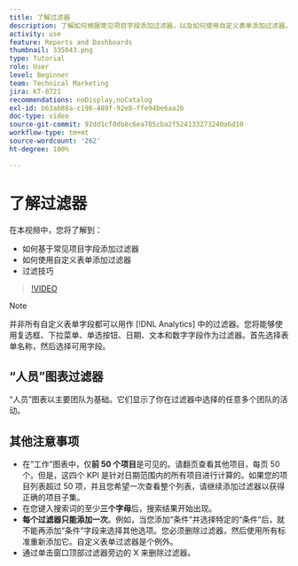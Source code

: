 ```yaml
---
title: 了解过滤器
description: 了解如何根据常见项目字段添加过滤器，以及如何使用自定义表单添加过滤器，全部尽在 [!UICONTROL Enhanced analytics]。
activity: use
feature: Reports and Dashboards
thumbnail: 335043.png
type: Tutorial
role: User
level: Beginner
team: Technical Marketing
jira: KT-8721
recommendations: noDisplay,noCatalog
exl-id: b63ab88a-c196-489f-92e8-ffe94be6aa2b
doc-type: video
source-git-commit: 92dd1cf0db8c6ea785cba2f524133273240a6d10
workflow-type: tm+mt
source-wordcount: '262'
ht-degree: 100%

---
```


# 了解过滤器

在本视频中，您将了解到：

* 如何基于常见项目字段添加过滤器
* 如何使用自定义表单添加过滤器
* 过滤技巧

>[!VIDEO](https://video.tv.adobe.com/v/335043/?quality=12&learn=on)

>[!NOTE]
>
>并非所有自定义表单字段都可以用作 [!DNL Analytics] 中的过滤器。您将能够使用复选框、下拉菜单、单选按钮、日期、文本和数字字段作为过滤器。首先选择表单名称，然后选择可用字段。

## “人员”图表过滤器

“人员”图表以主要团队为基础。它们显示了你在过滤器中选择的任意多个团队的活动。

## 其他注意事项

* 在“工作”图表中，仅&#x200B;**前 50 个项目**&#x200B;是可见的。请翻页查看其他项目，每页 50 个。但是，这四个 KPI 是针对日期范围内的所有项目进行计算的。如果您的项目列表超过 50 项，并且您希望一次查看整个列表，请继续添加过滤器以获得正确的项目子集。
* 在您键入搜索词的至少&#x200B;**三个字母**&#x200B;后，搜索结果开始出现。
* **每个过滤器只能添加一次**。例如，当您添加“条件”并选择特定的“条件”后，就不能再添加“条件”字段来选择其他选项。您必须删除过滤器，然后使用所有标准重新添加它。自定义表单过滤器是个例外。
* 通过单击窗口顶部过滤器旁边的 X 来删除过滤器。
